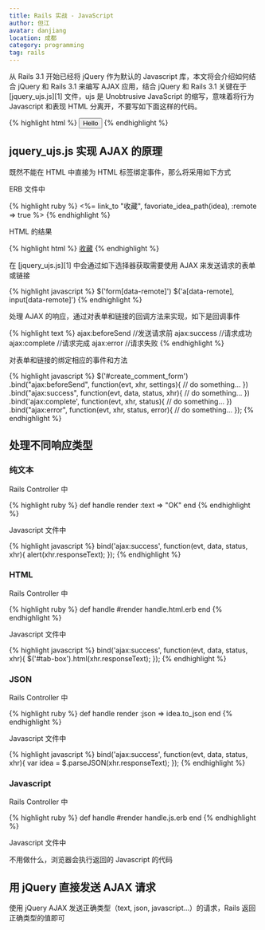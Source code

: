 ```yaml
---
title: Rails 实战 - JavaScript
author: 但江
avatar: danjiang
location: 成都
category: programming
tag: rails
---
```


从 Rails 3.1 开始已经将 jQuery 作为默认的 Javascript 库，本文将会介绍如何结合 jQuery 和 Rails 3.1 来编写 AJAX 应用，结合 jQuery 和 Rails 3.1 关键在于 [jquery_ujs.js][1] 文件，ujs 是 Unobtrusive JavaScript 的缩写，意味着将行为 Javascript 和表现 HTML 分离开，不要写如下面这样的代码。

{% highlight html %}
<button onClick="alert('Hello')">Hello</button>
{% endhighlight %}

## jquery_ujs.js 实现 AJAX 的原理

既然不能在 HTML 中直接为 HTML 标签绑定事件，那么将采用如下方式

ERB 文件中

{% highlight ruby %}
<%= link_to "收藏", favoriate_idea_path(idea), :remote => true %>
{% endhighlight %}

HTML 的结果

{% highlight html %}
<a href="/ideas/2/favoriate" data-remote="true">收藏</a>
{% endhighlight %}

在 [jquery_ujs.js][1] 中会通过如下选择器获取需要使用 AJAX 来发送请求的表单或链接

{% highlight javascript %}
$('form[data-remote]')
$('a[data-remote], input[data-remote]')
{% endhighlight %}

处理 AJAX 的响应，通过对表单和链接的回调方法来实现，如下是回调事件

{% highlight text %}
ajax:beforeSend //发送请求前
ajax:success //请求成功
ajax:complete //请求完成
ajax:error //请求失败
{% endhighlight %}

对表单和链接的绑定相应的事件和方法

{% highlight javascript %}
$('#create_comment_form')
.bind("ajax:beforeSend", function(evt, xhr, settings){
    // do something...
})
.bind("ajax:success", function(evt, data, status, xhr){
    // do something...
})
.bind('ajax:complete', function(evt, xhr, status){
    // do something...
})
.bind("ajax:error", function(evt, xhr, status, error){
    // do something...
});
{% endhighlight %}

## 处理不同响应类型

### 纯文本

Rails Controller 中

{% highlight ruby %}
def handle
    render :text => "OK"
end
{% endhighlight %}

Javascript 文件中

{% highlight javascript %}
bind('ajax:success', function(evt, data, status, xhr){
    alert(xhr.responseText);
});
{% endhighlight %}

### HTML

Rails Controller 中

{% highlight ruby %}
def handle
 #render handle.html.erb
end
{% endhighlight %}

Javascript 文件中

{% highlight javascript %}
bind('ajax:success', function(evt, data, status, xhr){
    $('#tab-box').html(xhr.responseText);
});
{% endhighlight %}

### JSON

Rails Controller 中

{% highlight ruby %}
def handle
    render :json => idea.to_json
end
{% endhighlight %}

Javascript 文件中

{% highlight javascript %}
bind('ajax:success', function(evt, data, status, xhr){
 var idea = $.parseJSON(xhr.responseText);
});
{% endhighlight %}

### Javascript

Rails Controller 中

{% highlight ruby %}
def handle
 #render handle.js.erb
end
{% endhighlight %}

Javascript 文件中

不用做什么，浏览器会执行返回的 Javascript 的代码

## 用 jQuery 直接发送 AJAX 请求

使用 jQuery AJAX 发送正确类型（text, json, javascript...）的请求，Rails 返回正确类型的值即可
